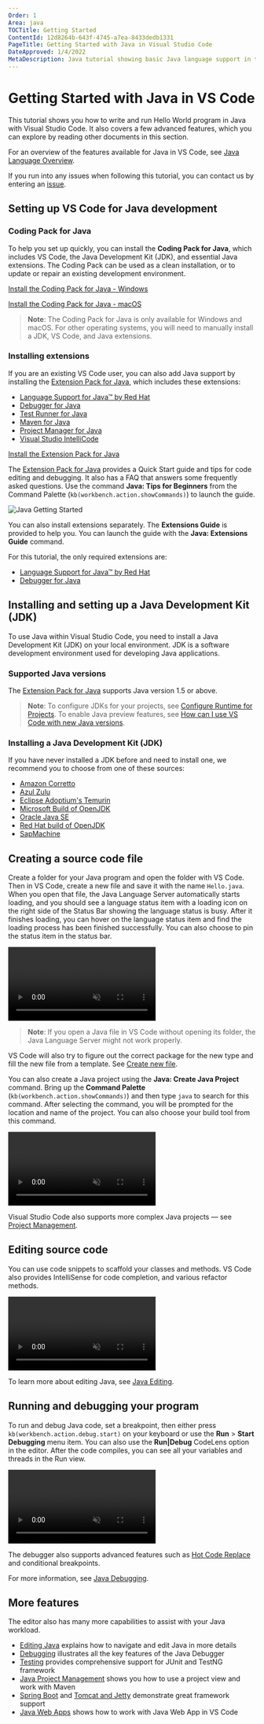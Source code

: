 ```yaml
---
Order: 1
Area: java
TOCTitle: Getting Started
ContentId: 12d8264b-643f-4745-a7ea-8433dedb1331
PageTitle: Getting Started with Java in Visual Studio Code
DateApproved: 1/4/2022
MetaDescription: Java tutorial showing basic Java language support in the Visual Studio Code editor
---
```


# Getting Started with Java in VS Code

This tutorial shows you how to write and run Hello World program in Java with Visual Studio Code. It also covers a few advanced features, which you can explore by reading other documents in this section.

For an overview of the features available for Java in VS Code, see [Java Language Overview](/docs/languages/java.md).

If you run into any issues when following this tutorial, you can contact us by entering an [issue](https://github.com/microsoft/vscode-java-pack/issues).

## Setting up VS Code for Java development

### Coding Pack for Java

To help you set up quickly, you can install the **Coding Pack for Java**, which includes VS Code, the Java Development Kit (JDK), and essential Java extensions. The Coding Pack can be used as a clean installation, or to update or repair an existing development environment.

<a class="tutorial-install-extension-btn" onclick="pushCodingPackEvent('java', 'win')" href="https://aka.ms/vscode-java-installer-win">Install the Coding Pack for Java - Windows</a>

<a class="tutorial-install-extension-btn" onclick="pushCodingPackEvent('java', 'mac')" href="https://aka.ms/vscode-java-installer-mac">Install the Coding Pack for Java - macOS</a><br>

> **Note**: The Coding Pack for Java is only available for Windows and macOS. For other operating systems, you will need to manually install a JDK, VS Code, and Java extensions.

### Installing extensions

If you are an existing VS Code user, you can also add Java support by installing the [Extension Pack for Java](https://marketplace.visualstudio.com/items?itemName=vscjava.vscode-java-pack), which includes these extensions:

* [Language Support for Java™ by Red Hat](https://marketplace.visualstudio.com/items?itemName=redhat.java)
* [Debugger for Java](https://marketplace.visualstudio.com/items?itemName=vscjava.vscode-java-debug)
* [Test Runner for Java](https://marketplace.visualstudio.com/items?itemName=vscjava.vscode-java-test)
* [Maven for Java](https://marketplace.visualstudio.com/items?itemName=vscjava.vscode-maven)
* [Project Manager for Java](https://marketplace.visualstudio.com/items?itemName=vscjava.vscode-java-dependency)
* [Visual Studio IntelliCode](https://marketplace.visualstudio.com/items?itemName=VisualStudioExptTeam.vscodeintellicode)

<a class="tutorial-install-extension-btn" href="vscode:extension/vscjava.vscode-java-pack">Install the Extension Pack for Java</a>

The [Extension Pack for Java](https://marketplace.visualstudio.com/items?itemName=vscjava.vscode-java-pack) provides a Quick Start guide and tips for code editing and debugging. It also has a FAQ that answers some frequently asked questions. Use the command **Java: Tips for Beginners** from the Command Palette (`kb(workbench.action.showCommands)`) to launch the guide.

![Java Getting Started](images/java-tutorial/getting-started.png)

You can also install extensions separately. The **Extensions Guide** is provided to help you. You can launch the guide with the **Java: Extensions Guide** command.

For this tutorial, the only required extensions are:

* [Language Support for Java™ by Red Hat](https://marketplace.visualstudio.com/items?itemName=redhat.java)
* [Debugger for Java](https://marketplace.visualstudio.com/items?itemName=vscjava.vscode-java-debug)

## Installing and setting up a Java Development Kit (JDK)

To use Java within Visual Studio Code, you need to install a Java Development Kit (JDK) on your local environment. JDK is a software development environment used for developing Java applications.

### Supported Java versions

The [Extension Pack for Java](https://marketplace.visualstudio.com/items?itemName=vscjava.vscode-java-pack) supports Java version 1.5 or above.

> **Note**: To configure JDKs for your projects, see [Configure Runtime for Projects](/docs/java/java-project.md#configure-runtime-for-projects). To enable Java preview features, see [How can I use VS Code with new Java versions](/docs/java/java-faq.md#how-can-i-use-visual-studio-code-with-new-java-versions).

### Installing a Java Development Kit (JDK)

If you have never installed a JDK before and need to install one, we recommend you to choose from one of these sources:

* [Amazon Corretto](https://aws.amazon.com/corretto)
* [Azul Zulu](https://www.azul.com/downloads/?package=jdk)
* [Eclipse Adoptium's Temurin](https://adoptium.net/)
* [Microsoft Build of OpenJDK](https://www.microsoft.com/openjdk)
* [Oracle Java SE](https://www.oracle.com/java/technologies/javase-downloads.html)
* [Red Hat build of OpenJDK](https://developers.redhat.com/products/openjdk/download)
* [SapMachine](https://sapmachine.io)

## Creating a source code file

Create a folder for your Java program and open the folder with VS Code. Then in VS Code, create a new file and save it with the name `Hello.java`. When you open that file, the Java Language Server automatically starts loading, and you should see a language status item with a loading icon on the right side of the Status Bar showing the language status is busy. After it finishes loading, you can hover on the language status item and find the loading process has been finished successfully. You can also choose to pin the status item in the status bar.

<video autoplay loop muted playsinline controls>
  <source src="/docs/java/java-tutorial/JavaHelloWorld.Standalone.mp4" type="video/mp4">
</video>

>**Note**: If you open a Java file in VS Code without opening its folder, the Java Language Server might not work properly.

VS Code will also try to figure out the correct package for the new type and fill the new file from a template. See [Create new file](/docs/java/java-editing.md#create-new-file).

You can also create a Java project using the **Java: Create Java Project** command. Bring up the **Command Palette**  (`kb(workbench.action.showCommands)`) and then type `java` to search for this command. After selecting the command, you will be prompted for the location and name of the project. You can also choose your build tool from this command.

<video autoplay loop muted playsinline controls>
  <source src="/docs/java/java-tutorial/JavaHelloWorld.Project.mp4" type="video/mp4">
</video>

Visual Studio Code also supports more complex Java projects — see [Project Management](/docs/java/java-project.md).

## Editing source code

You can use code snippets to scaffold your classes and methods. VS Code also provides IntelliSense for code completion, and various refactor methods.

<video autoplay loop muted playsinline controls>
  <source src="/docs/java/java-tutorial/edit-code.mp4" type="video/mp4">
</video>

To learn more about editing Java, see [Java Editing](/docs/java/java-editing.md).

## Running and debugging your program

To run and debug Java code, set a breakpoint, then either press `kb(workbench.action.debug.start)` on your keyboard or use the **Run** > **Start Debugging** menu item. You can also use the **Run|Debug** CodeLens option in the editor. After the code compiles, you can see all your variables and threads in the Run view.

<video autoplay loop muted playsinline controls>
  <source src="/docs/java/java-tutorial/run-debug.mp4" type="video/mp4">
</video>

The debugger also supports advanced features such as [Hot Code Replace](/docs/java/java-debugging.md#hot-code-replace) and conditional breakpoints.

For more information, see [Java Debugging](/docs/java/java-debugging.md).

## More features

The editor also has many more capabilities to assist with your Java workload.

* [Editing Java](/docs/java/java-editing.md) explains how to navigate and edit Java in more details
* [Debugging](/docs/java/java-debugging.md) illustrates all the key features of the Java Debugger
* [Testing](/docs/java/java-testing.md) provides comprehensive support for JUnit and TestNG framework
* [Java Project Management](/docs/java/java-project.md) shows you how to use a project view and work with Maven
* [Spring Boot](/docs/java/java-spring-boot.md) and [Tomcat and Jetty](/docs/java/java-tomcat-jetty.md) demonstrate great framework support
* [Java Web Apps](/docs/java/java-webapp.md) shows how to work with Java Web App in VS Code
